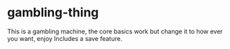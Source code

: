 # gambling-thing
This is a gambling machine, the core basics work but change it to how ever you want, enjoy
Includes a save feature.
